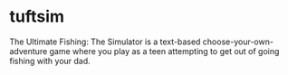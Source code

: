# tuftsim

The Ultimate Fishing: The Simulator is a text-based choose-your-own-adventure game where you play as a teen attempting to get out of going fishing with your dad.
